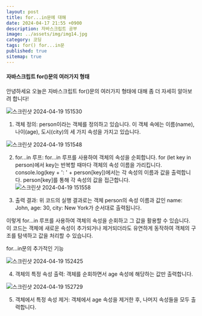 ```yaml
---
layout: post
title: for...in문에 대해
date: 2024-04-17 21:55 +0900
description: 자바스크립트 공부
image: ../assets/img/img14.jpg
category: 코딩
tags: for() for...in문 
published: true
sitemap: true
---
```


#### 자바스크립트 for()문의 여러가지 형태

안녕하세요 오늘은 자바스크립트 for()문의 여러가지 형태에 대해 좀 더 자세히 알아보려 합니다!

![스크린샷 2024-04-19 151530](https://github.com/webweaver420/webweaver420.github.io/assets/166381564/70600493-88da-4fbd-b8c6-d48cafe1379b)

1. 객체 정의: person이라는 객체를 정의하고 있습니다. 이 객체 속에는 이름(name), 나이(age), 도시(city)의 세 가지 속성을 가지고 있습니다.

![스크린샷 2024-04-19 151548](https://github.com/webweaver420/webweaver420.github.io/assets/166381564/05c43502-b53c-46d4-92c2-ecde66f14e47)

2. for...in 루프: for...in 루프를 사용하여 객체의 속성을 순회합니다.
for (let key in person)에서 key는 반복할 때마다 객체의 속성 이름을 가리킵니다.
console.log(key + ': ' + person[key])에서는 각 속성의 이름과 값을 출력합니다. person[key]를 통해 각 속성의 값을 접근합니다.
![스크린샷 2024-04-19 151558](https://github.com/webweaver420/webweaver420.github.io/assets/166381564/088a4b74-088b-4c80-aad0-12df629d93b9)

3. 출력 결과: 위 코드의 실행 결과로는 객체 person의 속성 이름과 값인 name: John, age: 30, city: New York가 순서대로 출력됩니다.

이렇게 for...in 루프를 사용하여 객체의 속성을 순회하고 그 값을 활용할 수 있습니다. 이 코드는 객체에 새로운 속성이 추가되거나 제거되더라도 유연하게 동작하여 객체의 구조를 탐색하고 값을 처리할 수 있습니다.

for...in문의 추가적인 기능

![스크린샷 2024-04-19 152425](https://github.com/webweaver420/webweaver420.github.io/assets/166381564/e2396f94-d961-4722-abac-7c9ed3bd876e)

4. 객체의 특정 속성 출력: 객체를 순회하면서 age 속성에 해당하는 값만 출력합니다.

![스크린샷 2024-04-19 152729](https://github.com/webweaver420/webweaver420.github.io/assets/166381564/ef2332aa-9e1e-407a-a18f-07ebc40a2c5e)

5. 객체에서 특정 속성 제거: 객체에서 age 속성을 제거한 후, 나머지 속성들을 모두 출력합니다.
